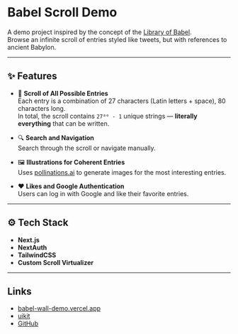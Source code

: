 # Babel Scroll Demo

A demo project inspired by the concept of the [Library of Babel](https://en.wikipedia.org/wiki/The_Library_of_Babel).  
Browse an infinite scroll of entries styled like tweets, but with references to ancient Babylon.

---

## ✨ Features

- 📜 **Scroll of All Possible Entries**  
  Each entry is a combination of 27 characters (Latin letters + space), 80 characters long.  
  In total, the scroll contains `27⁸⁰ - 1` unique strings — **literally everything** that can be written.

- 🔍 **Search and Navigation**  
  Search through the scroll or navigate manually.

- 🖼️ **Illustrations for Coherent Entries**  
  Uses [pollinations.ai](https://pollinations.ai) to generate images for the most interesting entries.

- ❤️ **Likes and Google Authentication**  
  Users can log in with Google and like their favorite entries.

---

## ⚙️ Tech Stack

- **Next.js**
- **NextAuth**
- **TailwindCSS**
- **Custom Scroll Virtualizer**

---

## Links

- [babel-wall-demo.vercel.app](https://babel-wall-demo.vercel.app/)
- [uikit](https://uikit-peach.vercel.app)
- [GitHub](https://github.com/belousovjr/babel-wall-demo)
